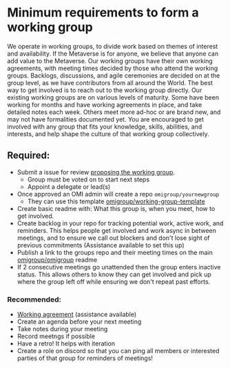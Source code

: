 # Minimum requirements to form a working group

We operate in working groups, to divide work based on themes of interest and availability. If the Metaverse is for anyone, we believe that anyone can add value to the Metaverse. Our working groups have their own working agreements, with meeting times decided by those who attend the working groups. Backlogs, discussions, and agile ceremonies are decided on at the group level, as we have contributors from all around the World. The best way to get involved is to reach out to the working group directly. Our existing working groups are on various levels of maturity. Some have been working for months and have working agreements in place, and take detailed notes each week. Others meet more ad-hoc or are brand new, and may not have formalities documented yet. You are encouraged to get involved with any group that fits your knowledge, skills, abilities, and interests, and help shape the culture of that working group collectively.

## Required: 
- Submit a issue for review [proposing the working group](https://github.com/omigroup/omigroup/issues/new/choose). 
  - Group must be voted on to start next steps
  - Appoint a delegate or lead(s)
- Once approved an OMI admin will create a repo `omigroup/yournewgroup`
  - They can use this template [omigroup/working-group-template](https://github.com/omigroup/working-group-template)
- Create basic readme with: What this group is, when you meet, how to get involved. 
- Create backlog in your repo for tracking potential work, active work, and reminders. This helps people get involved and work async in between meetings, and to ensure we call out blockers and don't lose sight of previous commitments (Assistance available to set this up) 
- Publish a link to the groups repo and their meeting times on the main [omigroup/omigroup](https://github.com/omigroup/omigroup) readme 
- If 2 consecutive meetings go unattended then the group enters inactive status. This allows others to know they can get involved and pick up where the group left off while ensuring we don't repeat past efforts. 

### Recommended: 
- [Working agreement](https://github.com/omigroup/omigroup/issues/68) (assistance available)
- Create an agenda before your next meeting 
- Take notes during your meeting 
- Record meetngs if possible 
- Have a retro! It helps with iteration 
- Create a role on discord so that you can ping all members or interested parties of that group for reminders of meetings!

